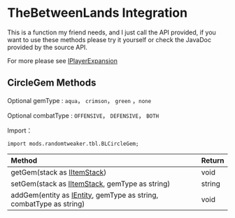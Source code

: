 # TheBetweenLands Integration

This is a function my friend needs, and I just call the API provided, if you want to use these methods please try it yourself or check the JavaDoc provided by the source API.

For more please see [IPlayerExpansion](https://github.com/ikexing-cn/RandomTweaker/blob/1.12/wiki/en_us/IPlayerExpansion.md)

## CircleGem Methods

Optional gemType : `aqua`， `crimson`， `green` ，`none`

Optional combatType : `OFFENSIVE`， `DEFENSIVE`， `BOTH`

Import：

```zenscript
import mods.randomtweaker.tbl.BLCircleGem;
```

| Method                                                       | Return |
| :----------------------------------------------------------- | :----- |
| getGem(stack as [IItemStack](https://docs.blamejared.com/1.12/en/Vanilla/Items/IItemStack/)) | void   |
| setGem(stack as [IItemStack](https://docs.blamejared.com/1.12/en/Vanilla/Items/IItemStack/), gemType as string) | string |
| addGem(entity as [IEntity](https://docs.blamejared.com/1.12/en/Vanilla/Entities/IEntity/), gemType as string, combatType as string) | void   |
